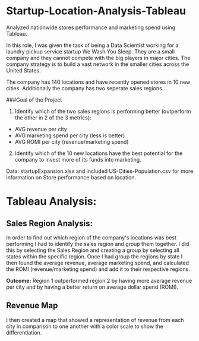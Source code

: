# Startup-Location-Analysis-Tableau
Analyzed nationwide stores performance and marketing spend using Tableau. 

In this role, I was given the task of being a Data Scientist working for a laundry pickup service startup We Wash You Sleep. They are a small company and they cannot compete with the big players in major cities. The company strategy is to build a vast network in the smaller cities across the United States. 

The company has 140 locations and have recently opened stores in 10 new cities. Additionally the company has two seperate sales regions. 

###Goal of the Project 
1. Identify which of the two sales regions is performing better (outperform the other in 2 of the 3 metrics): 
  - AVG revenue per city 
  - AVG marketing spend per city (less is better) 
  - AVG ROMI per city (revenue/marketing spend) 
  
2. Identify which of the 10 new locations have the best potential for the company to invest more of its funds into marketing. 

Data: startupExpansion.xlsx and included US-Cities-Population.csv for more information on Store performance based on location. 

# Tableau Analysis: 

## Sales Region Analysis: 
In order to find out which region of the company's locations was best performing I had to identify the sales region and group them together. I did this by selecting the Sales Region and creating a group by selecting all states within the specific region. Once I had group the regions by state I then found the average revenue, average marketing spend, and calculated the ROMI (revenue/marketing spend) and add it to their respective regions. 

**Outcome:** Region 1 outperformed region 2 by having more average revenue per city and by having a better return on average dollar spend (ROMI). 

## Revenue Map
I then created a map that showed a representation of revenue from each city in comparison to one another with a color scale to show the differentiation. 






